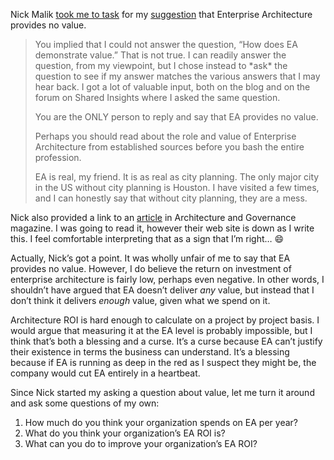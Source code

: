 Nick Malik [took me to
task](http://devhawk.net/2008/02/27/morning-coffee-150/)
for my
[suggestion](http://devhawk.net/2008/02/27/morning-coffee-150/) that
Enterprise Architecture provides no value.

> You implied that I could not answer the question, “How does EA
> demonstrate value.” That is not true. I can readily answer the
> question, from my viewpoint, but I chose instead to \*ask\* the
> question to see if my answer matches the various answers that I may
> hear back. I got a lot of valuable input, both on the blog and on the
> forum on Shared Insights where I asked the same question.
>
> You are the ONLY person to reply and say that EA provides no value.
>
> Perhaps you should read about the role and value of Enterprise
> Architecture from established sources before you bash the entire
> profession.
>
> EA is real, my friend. It is as real as city planning. The only major
> city in the US without city planning is Houston. I have visited a few
> times, and I can honestly say that without city planning, they are a
> mess.

Nick also provided a link to an
[article](http://www.architectureandgovernance.com/articles/12-evolving_role.asp)
in Architecture and Governance magazine. I was going to read it, however
their web site is down as I write this. I feel comfortable interpreting
that as a sign that I’m right…
:smile:

Actually, Nick’s got a point. It was wholly unfair of me to say that EA
provides no value. However, I do believe the return on investment of
enterprise architecture is fairly low, perhaps even negative. In other
words, I shouldn’t have argued that EA doesn’t deliver *any* value, but
instead that I don’t think it delivers *enough* value, given what we
spend on it.

Architecture ROI is hard enough to calculate on a project by project
basis. I would argue that measuring it at the EA level is probably
impossible, but I think that’s both a blessing and a curse. It’s a curse
because EA can’t justify their existence in terms the business can
understand. It’s a blessing because if EA is running as deep in the red
as I suspect they might be, the company would cut EA entirely in a
heartbeat.

Since Nick started my asking a question about value, let me turn it
around and ask some questions of my own:

1.  How much do you think your organization spends on EA per year?
2.  What do you think your organization’s EA ROI is?
3.  What can you do to improve your organization’s EA ROI?


